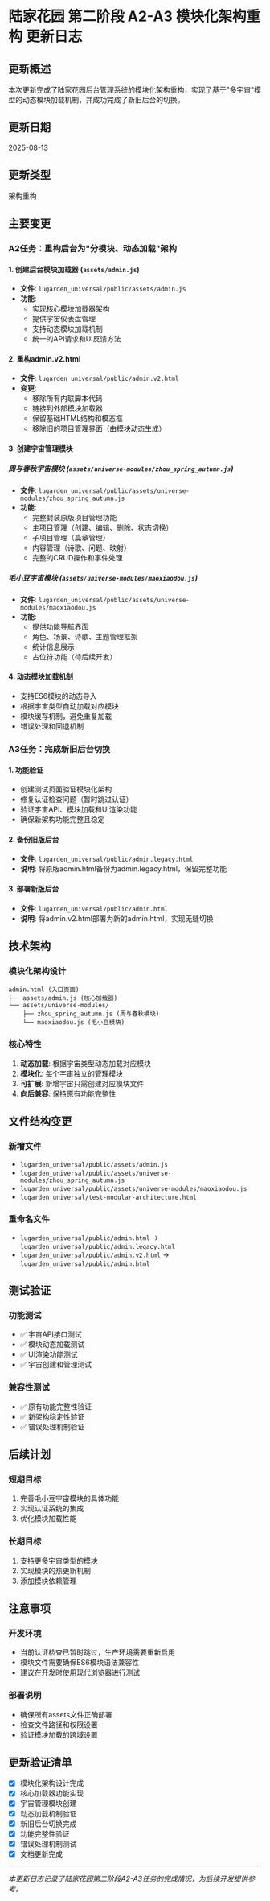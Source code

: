# 陆家花园 第二阶段 A2-A3 模块化架构重构 更新日志

## 更新概述
本次更新完成了陆家花园后台管理系统的模块化架构重构，实现了基于"多宇宙"模型的动态模块加载机制，并成功完成了新旧后台的切换。

## 更新日期
2025-08-13

## 更新类型
架构重构

## 主要变更

### A2任务：重构后台为"分模块、动态加载"架构

#### 1. 创建后台模块加载器 (`assets/admin.js`)
- **文件**: `lugarden_universal/public/assets/admin.js`
- **功能**: 
  - 实现核心模块加载器架构
  - 提供宇宙仪表盘管理
  - 支持动态模块加载机制
  - 统一的API请求和UI反馈方法

#### 2. 重构admin.v2.html
- **文件**: `lugarden_universal/public/admin.v2.html`
- **变更**:
  - 移除所有内联脚本代码
  - 链接到外部模块加载器
  - 保留基础HTML结构和模态框
  - 移除旧的项目管理界面（由模块动态生成）

#### 3. 创建宇宙管理模块

##### 周与春秋宇宙模块 (`assets/universe-modules/zhou_spring_autumn.js`)
- **文件**: `lugarden_universal/public/assets/universe-modules/zhou_spring_autumn.js`
- **功能**:
  - 完整封装原版项目管理功能
  - 主项目管理（创建、编辑、删除、状态切换）
  - 子项目管理（篇章管理）
  - 内容管理（诗歌、问题、映射）
  - 完整的CRUD操作和事件处理

##### 毛小豆宇宙模块 (`assets/universe-modules/maoxiaodou.js`)
- **文件**: `lugarden_universal/public/assets/universe-modules/maoxiaodou.js`
- **功能**:
  - 提供功能导航界面
  - 角色、场景、诗歌、主题管理框架
  - 统计信息展示
  - 占位符功能（待后续开发）

#### 4. 动态模块加载机制
- 支持ES6模块的动态导入
- 根据宇宙类型自动加载对应模块
- 模块缓存机制，避免重复加载
- 错误处理和回退机制

### A3任务：完成新旧后台切换

#### 1. 功能验证
- 创建测试页面验证模块化架构
- 修复认证检查问题（暂时跳过认证）
- 验证宇宙API、模块加载和UI渲染功能
- 确保新架构功能完整且稳定

#### 2. 备份旧版后台
- **文件**: `lugarden_universal/public/admin.legacy.html`
- **说明**: 将原版admin.html备份为admin.legacy.html，保留完整功能

#### 3. 部署新版后台
- **文件**: `lugarden_universal/public/admin.html`
- **说明**: 将admin.v2.html部署为新的admin.html，实现无缝切换

## 技术架构

### 模块化架构设计
```
admin.html (入口页面)
├── assets/admin.js (核心加载器)
└── assets/universe-modules/
    ├── zhou_spring_autumn.js (周与春秋模块)
    └── maoxiaodou.js (毛小豆模块)
```

### 核心特性
1. **动态加载**: 根据宇宙类型动态加载对应模块
2. **模块化**: 每个宇宙独立的管理模块
3. **可扩展**: 新增宇宙只需创建对应模块文件
4. **向后兼容**: 保持原有功能完整性

## 文件结构变更

### 新增文件
- `lugarden_universal/public/assets/admin.js`
- `lugarden_universal/public/assets/universe-modules/zhou_spring_autumn.js`
- `lugarden_universal/public/assets/universe-modules/maoxiaodou.js`
- `lugarden_universal/test-modular-architecture.html`

### 重命名文件
- `lugarden_universal/public/admin.html` → `lugarden_universal/public/admin.legacy.html`
- `lugarden_universal/public/admin.v2.html` → `lugarden_universal/public/admin.html`

## 测试验证

### 功能测试
- ✅ 宇宙API接口测试
- ✅ 模块动态加载测试
- ✅ UI渲染功能测试
- ✅ 宇宙创建和管理测试

### 兼容性测试
- ✅ 原有功能完整性验证
- ✅ 新架构稳定性验证
- ✅ 错误处理机制验证

## 后续计划

### 短期目标
1. 完善毛小豆宇宙模块的具体功能
2. 实现认证系统的集成
3. 优化模块加载性能

### 长期目标
1. 支持更多宇宙类型的模块
2. 实现模块的热更新机制
3. 添加模块依赖管理

## 注意事项

### 开发环境
- 当前认证检查已暂时跳过，生产环境需要重新启用
- 模块文件需要确保ES6模块语法兼容性
- 建议在开发时使用现代浏览器进行测试

### 部署说明
- 确保所有assets文件正确部署
- 检查文件路径和权限设置
- 验证模块加载的跨域设置

## 更新验证清单

- [x] 模块化架构设计完成
- [x] 核心加载器功能实现
- [x] 宇宙管理模块创建
- [x] 动态加载机制验证
- [x] 新旧后台切换完成
- [x] 功能完整性验证
- [x] 错误处理机制测试
- [x] 文档更新完成

---

*本更新日志记录了陆家花园第二阶段A2-A3任务的完成情况，为后续开发提供参考。*
